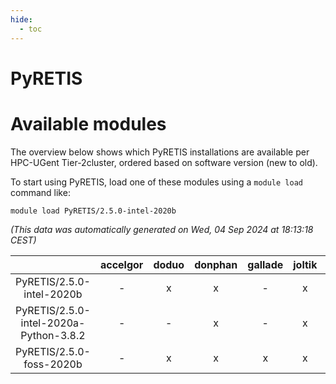 ```yaml
---
hide:
  - toc
---
```


PyRETIS
=======

# Available modules


The overview below shows which PyRETIS installations are available per HPC-UGent Tier-2cluster, ordered based on software version (new to old).

To start using PyRETIS, load one of these modules using a `module load` command like:

```shell
module load PyRETIS/2.5.0-intel-2020b
```

*(This data was automatically generated on Wed, 04 Sep 2024 at 18:13:18 CEST)*  

| |accelgor|doduo|donphan|gallade|joltik|shinx|skitty|
| :---: | :---: | :---: | :---: | :---: | :---: | :---: | :---: |
|PyRETIS/2.5.0-intel-2020b|-|x|x|-|x|-|x|
|PyRETIS/2.5.0-intel-2020a-Python-3.8.2|-|-|x|-|x|-|x|
|PyRETIS/2.5.0-foss-2020b|-|x|x|x|x|-|x|
